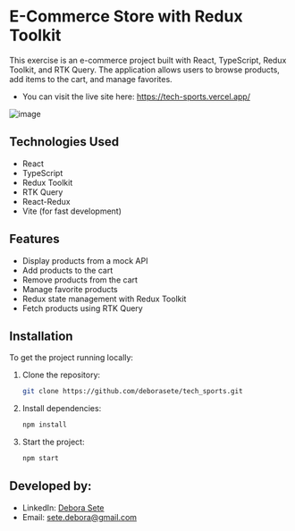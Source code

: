 # E-Commerce Store with Redux Toolkit

This exercise is an e-commerce project built with React, TypeScript, Redux Toolkit, and RTK Query. The application allows users to browse products, add items to the cart, and manage favorites.
  - You can visit the live site here: https://tech-sports.vercel.app/
    
![image](https://github.com/user-attachments/assets/2b5993d1-7065-4e07-8256-4cc9faf8abcc)


## Technologies Used

- React
- TypeScript
- Redux Toolkit
- RTK Query
- React-Redux
- Vite (for fast development)

## Features

- Display products from a mock API
- Add products to the cart
- Remove products from the cart
- Manage favorite products
- Redux state management with Redux Toolkit
- Fetch products using RTK Query


## Installation

To get the project running locally:

1. Clone the repository:
   ```bash
   git clone https://github.com/deborasete/tech_sports.git

2. Install dependencies:
   ```bash
   npm install

3. Start the project:
   ```bash
   npm start

## Developed by:  


- LinkedIn: [Debora Sete](https://www.linkedin.com/in/debora-sete/)
- Email: [sete.debora@gmail.com](mailto:sete.debora@gmail.com)
